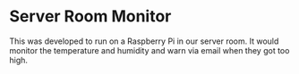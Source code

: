 # Server Room Monitor
This was developed to run on a Raspberry Pi in our server room. It would monitor the temperature and humidity and warn via email when they got too high.

